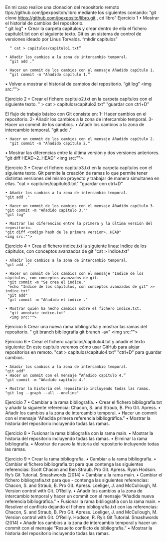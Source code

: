 En mi caso realice una clonacion del repositorio remoto ttps://github.com/jpexpositoh/libro mediante los siguientes comando: “git clone https://github.com/jpexposito/libro.git , cd libro”
Ejercicio 1
    • Mostrar el historial de cambios del repositorio.  
      “ git log”
    • Crear la carpeta capítulos y crear dentro de ella el fichero capitulo1.txt con el siguiente texto. 
    	Git es un sistema de control de versiones ideado por Linus Torvalds.
      “mkdir capitulos”
	
	  “ cat > capitulos/capitulo1.txt”

    • Añadir los cambios a la zona de intercambio temporal. 
      “git add .”
    
    • Hacer un commit de los cambios con el mensaje Añadido capítulo 1. 
      “git commit -m "Añadido capítulo 1.”
   
   • Volver a mostrar el historial de cambios del repositorio. 
      “git log”
      <img src:"">

Ejercicio 2
    • Crear el fichero capitulo2.txt en la carpeta capítulos con el siguiente texto. 
      " > cat > capitulos/capitulo2.txt"
      "guardar con ctrl+D"
    
El flujo de trabajo básico con Git consiste en: 1- Hacer cambios en el repositorio. 2- Añadir los cambios a la zona de intercambio temporal. 3- Hacer un commit de los cambios.
    • Añadir los cambios a la zona de intercambio temporal.
      "git add ."
    
    • Hacer un commit de los cambios con el mensaje Añadido capítulo 2. 
      "git commit -m "Añadido capítulo 2."
   
   • Mostrar las diferencias entre la última versión y dos versiones anteriores.
      "git diff HEAD~2..HEAD"
      <img src:"">

Ejercicio 3
    • Crear el fichero capitulo3.txt en la carpeta capítulos con el siguiente texto. 
    Git permite la creación de ramas lo que permite tener distintas versiones del mismo proyecto y trabajar de manera simultanea en ellas.
    "cat > capitulos/capitulo3.txt"
    "guardar con ctrl+D"
    
    • Añadir los cambios a la zona de intercambio temporal. 
    "git add ."
    
    • Hacer un commit de los cambios con el mensaje Añadido capítulo 3. 
    "git commit -m "Añadido capítulo 3.""
    "git log"
    
    • Mostrar las diferencias entre la primera y la última versión del repositorio. 
    "git diff <codigo hash de la primera version>..HEAD"
    <img src:"">

Ejercicio 4
    • Crea el fichero índice.txt la siguiente línea: 
    Indice de los cápitulos, con conceptos avanzados de git
    "cat > indice.txt"
    
    • Añadir los cambios a la zona de intercambio temporal. 
    "git add ."
    
    • Hacer un commit de los cambios con el mensaje "Indice de los cápitulos, con conceptos avanzados de git. 
     "git commit -m "Se crea el indice."
     "echo "Indice de los cápitulos, con conceptos avanzados de git" >> indice.txt"
     "git add"
     "git commit -m "Añadido el índice ."
    
    • Mostrar quién ha hecho cambios sobre el fichero indice.txt. 
      "git annotate indice.txt"
      <img src:"">

Ejercicio 5
    Crear una nueva rama bibliografía y mostrar las ramas del repositorio.
    "  git branch bibliografia
       git branch -av"
       <img src:"">

Ejercicio 6
    • Crear el fichero capitulos/capitulo4.txt y añadir el texto siguiente: 
    En este capítulo veremos cómo usar GitHub para alojar repositorios en remoto.
    "cat > capitulos/capitulo4.txt"
    "ctrl+D" para guardar cambios.
    
    • Añadir los cambios a la zona de intercambio temporal.
    "git add"
    • Hacer un commit con el mensaje “Añadido capítulo 4.” 
    "git commit -m "Añadido capítulo 4."
    
    • Mostrar la historia del repositorio incluyendo todas las ramas. 
    "git log --graph --all --oneline"

Ejercicio 7
    • Cambiar a la rama bibliografía. 
    • Crear el fichero bibliografia.txt y añadir la siguiente referencia: 
      Chacon, S. and Straub, B. Pro Git. Apress.
    • Añadir los cambios a la zona de intercambio temporal. 
    • Hacer un commit con el mensaje “Añadida primera referencia bibliográfica.” 
    • Mostrar la historia del repositorio incluyendo todas las ramas. 

Ejercicio 8
    • Fusionar la rama bibliografía con la rama main. 
    • Mostrar la historia del repositorio incluyendo todas las ramas. 
    • Eliminar la rama bibliografía. 
    • Mostrar de nuevo la historia del repositorio incluyendo todas las ramas. 

Ejercicio 9
    • Crear la rama bibliografía. 
    • Cambiar a la rama bibliografía. 
    • Cambiar el fichero bibliografia.txt para que contenga las siguientes referencias: 
Scott Chacon and Ben Straub. Pro Git. Apress.
Ryan Hodson. Ry’s Git Tutorial. Smashwords (2014)
    • Cambiar a la rama main. 
    • Cambiar el fichero bibliografia.txt para que - contenga las siguientes referencias: 
Chacon, S. and Straub, B. Pro Git. Apress.
Loeliger, J. and McCullough, M. Version control with Git. O’Reilly.
    • Añadir los cambios a la zona de intercambio temporal y hacer un commit con el mensaje “Añadida nueva referencia bibliográfica.” 
    • Fusionar la rama bibliografía con la rama main. 
    • Resolver el conflicto dejando el fichero bibliografia.txt con las referencias: 
Chacon, S. and Straub, B. Pro Git. Apress.
Loeliger, J. and McCullough, M. Version control with Git. O’Reilly.
Hodson, R. Ry’s Git Tutorial. Smashwords (2014)
    • Añadir los cambios a la zona de intercambio temporal y hacer un commit con el mensaje “Resuelto conflicto de bibliografía.” 
    • Mostrar la historia del repositorio incluyendo todas las ramas. 
